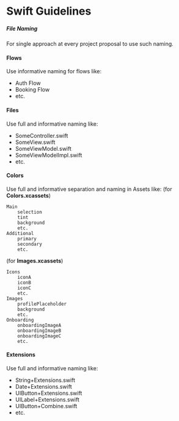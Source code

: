 # Swift Guidelines 
##### File Naming
For single approach at every project proposal to use such naming.

#### Flows
Use informative naming for flows like:
- Auth Flow
- Booking Flow
- etc.

#### Files
Use full and informative naming like:
- SomeController.swift
- SomeView.swift
- SomeViewModel.swift
- SomeViewModelImpl.swift
- etc.

#### Colors
Use full and informative separation and naming in Assets like:
(for **Colors.xcassets**)
```
Main
    selection
    tint
    background
    etc.
Additional
    primary
    secondary
    etc.
```
(for **Images.xcassets**)
```
Icons
    iconA
    iconB
    iconC
    etc.
Images
    profilePlaceholder
    background
    etc.
Onboarding
    onboardingImageA
    onboardingImageB
    onboardingImageC
    etc.
```

#### Extensions
Use full and informative naming like:
- String+Extensions.swift
- Date+Extensions.swift
- UIButton+Extensions.swift
- UILabel+Extensions.swift
- UIButton+Combine.swift
- etc.
